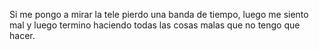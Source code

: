 Si me pongo a mirar la tele pierdo una banda de tiempo, luego me siento mal y luego termino haciendo todas las cosas malas que no tengo que hacer. 